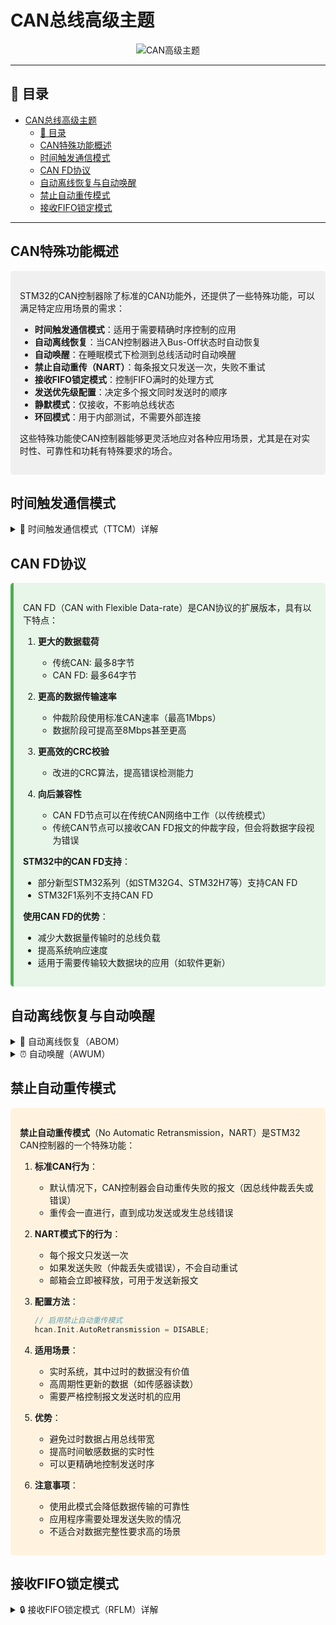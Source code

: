 # CAN总线高级主题

<div align="center">

![CAN高级主题](https://via.placeholder.com/600x150/9C27B0/FFFFFF?text=CAN%E9%AB%98%E7%BA%A7%E4%B8%BB%E9%A2%98)

</div>

---

## 📑 目录

- [CAN总线高级主题](#can总线高级主题)
  - [📑 目录](#-目录)
  - [CAN特殊功能概述](#can特殊功能概述)
  - [时间触发通信模式](#时间触发通信模式)
  - [CAN FD协议](#can-fd协议)
  - [自动离线恢复与自动唤醒](#自动离线恢复与自动唤醒)
  - [禁止自动重传模式](#禁止自动重传模式)
  - [接收FIFO锁定模式](#接收fifo锁定模式)

---

## CAN特殊功能概述

<div style="background-color:#f0f0f0;padding:15px;border-radius:5px;margin:10px 0;">

STM32的CAN控制器除了标准的CAN功能外，还提供了一些特殊功能，可以满足特定应用场景的需求：

- **时间触发通信模式**：适用于需要精确时序控制的应用
- **自动离线恢复**：当CAN控制器进入Bus-Off状态时自动恢复
- **自动唤醒**：在睡眠模式下检测到总线活动时自动唤醒
- **禁止自动重传（NART）**：每条报文只发送一次，失败不重试
- **接收FIFO锁定模式**：控制FIFO满时的处理方式
- **发送优先级配置**：决定多个报文同时发送时的顺序
- **静默模式**：仅接收，不影响总线状态
- **环回模式**：用于内部测试，不需要外部连接

这些特殊功能使CAN控制器能够更灵活地应对各种应用场景，尤其是在对实时性、可靠性和功耗有特殊要求的场合。

</div>

## 时间触发通信模式

<details>
<summary>📡 时间触发通信模式（TTCM）详解</summary>

时间触发通信模式（Time Triggered Communication Mode）是一种严格基于时间的通信方式，主要用于需要精确时间控制的应用。

**主要特点**：
- 在每个CAN报文中添加时间戳
- 基于全局时间基准进行同步
- 适用于周期性数据交换的实时系统

**STM32中的TTCM**：
- 发送时，当设置了TransmitGlobalTime标志，时间戳会自动插入到报文中
- 接收时，控制器会记录报文接收的时间戳
- 时间戳的内容是自由运行的16位计数器的值

**配置示例**：
```c
// 启用时间触发通信模式
hcan.Init.TimeTriggeredMode = ENABLE;

// 发送报文时启用时间戳
TxHeader.TransmitGlobalTime = ENABLE;
```

**应用场景**：
- 汽车电子稳定系统（ESP）
- 分布式控制系统
- 要求严格时间同步的测量系统

**优势**：
- 更高的确定性和实时性
- 减少总线上的冲突
- 提高系统的可预测性

</details>

## CAN FD协议

<div class="can-fd" style="background-color:#e8f5e9;padding:15px;border-radius:5px;border-left:5px solid #4CAF50;margin:10px 0;">

CAN FD（CAN with Flexible Data-rate）是CAN协议的扩展版本，具有以下特点：

1. **更大的数据载荷**
   - 传统CAN: 最多8字节
   - CAN FD: 最多64字节

2. **更高的数据传输速率**
   - 仲裁阶段使用标准CAN速率（最高1Mbps）
   - 数据阶段可提高至8Mbps甚至更高

3. **更高效的CRC校验**
   - 改进的CRC算法，提高错误检测能力

4. **向后兼容性**
   - CAN FD节点可以在传统CAN网络中工作（以传统模式）
   - 传统CAN节点可以接收CAN FD报文的仲裁字段，但会将数据字段视为错误

**STM32中的CAN FD支持**：
- 部分新型STM32系列（如STM32G4、STM32H7等）支持CAN FD
- STM32F1系列不支持CAN FD

**使用CAN FD的优势**：
- 减少大数据量传输时的总线负载
- 提高系统响应速度
- 适用于需要传输较大数据块的应用（如软件更新）

</div>

## 自动离线恢复与自动唤醒

<details>
<summary>🔄 自动离线恢复（ABOM）</summary>

**自动离线恢复**（Automatic Bus-Off Management）是STM32 CAN控制器的一项功能，用于处理总线关闭（Bus-Off）状态。

**背景**：
- 当发送错误计数器超过255时，CAN控制器会进入Bus-Off状态
- 在此状态下，控制器停止参与总线活动

**标准CAN协议要求**：
- 控制器检测到128个连续的11个隐性位序列后才能退出Bus-Off状态
- 这需要软件干预来监控和控制恢复过程

**ABOM功能**：
- 使能后，控制器会自动执行恢复过程
- 无需软件干预，降低CPU负担
- 在检测到规定的隐性位序列后自动恢复正常操作

**配置示例**：
```c
// 启用自动离线恢复
hcan.Init.AutoBusOff = ENABLE;
```

**适用场景**：
- 需要高可靠性的长时间运行系统
- 无法频繁进行软件干预的应用
- 抗干扰要求高的环境

</details>

<details>
<summary>⏰ 自动唤醒（AWUM）</summary>

**自动唤醒**（Automatic Wake-Up Mode）是STM32 CAN控制器的低功耗管理功能。

**工作原理**：
- CAN控制器可以进入睡眠模式以降低功耗
- 在睡眠模式下，大部分CAN电路被关闭
- 当启用自动唤醒时，控制器会保持最小的监控电路活动

**唤醒条件**：
- 检测到CAN总线上的起始位（SOF）
- 软件请求唤醒

**自动唤醒的优势**：
- 无需外部中断唤醒MCU
- 降低系统功耗
- 保持对总线事件的响应能力

**配置示例**：
```c
// 启用自动唤醒
hcan.Init.AutoWakeUp = ENABLE;

// 进入睡眠模式
HAL_CAN_RequestSleep(&hcan);

// 检查是否在睡眠模式
if (HAL_CAN_IsSleepActive(&hcan) == HAL_OK) {
  // CAN控制器已进入睡眠模式
}

// 如果需要手动唤醒
HAL_CAN_WakeUp(&hcan);
```

**适用场景**：
- 电池供电的系统
- 需要长时间待机的设备
- 车载系统中的低功耗模式

</details>

## 禁止自动重传模式

<div style="background-color:#fff3e0;padding:15px;border-radius:5px;margin:10px 0;">

**禁止自动重传模式**（No Automatic Retransmission，NART）是STM32 CAN控制器的一个特殊功能：

1. **标准CAN行为**：
   - 默认情况下，CAN控制器会自动重传失败的报文（因总线仲裁丢失或错误）
   - 重传会一直进行，直到成功发送或发生总线错误

2. **NART模式下的行为**：
   - 每个报文只发送一次
   - 如果发送失败（仲裁丢失或错误），不会自动重试
   - 邮箱会立即被释放，可用于发送新报文

3. **配置方法**：
   ```c
   // 启用禁止自动重传模式
   hcan.Init.AutoRetransmission = DISABLE;
   ```

4. **适用场景**：
   - 实时系统，其中过时的数据没有价值
   - 高周期性更新的数据（如传感器读数）
   - 需要严格控制报文发送时机的应用

5. **优势**：
   - 避免过时数据占用总线带宽
   - 提高时间敏感数据的实时性
   - 可以更精确地控制发送时序

6. **注意事项**：
   - 使用此模式会降低数据传输的可靠性
   - 应用程序需要处理发送失败的情况
   - 不适合对数据完整性要求高的场景

</div>

## 接收FIFO锁定模式

<details>
<summary>🔒 接收FIFO锁定模式（RFLM）详解</summary>

**接收FIFO锁定模式**（Receive FIFO Locked Mode，RFLM）控制CAN控制器在接收FIFO满时的行为：

**标准模式（RFLM禁用）**：
- 当新的报文到达且FIFO已满时，最早接收的报文会被覆盖
- FIFO始终包含最新接收的报文
- 设置溢出标志，但继续接收新报文

**锁定模式（RFLM启用）**：
- 当FIFO满时，拒绝接收新报文
- 已接收的报文被保护，不会被覆盖
- 设置溢出标志，但新报文会被丢弃

**配置方法**：
```c
// 启用接收FIFO锁定模式
hcan.Init.ReceiveFifoLocked = ENABLE;
```

**使用场景**：
- 需要保证已接收数据完整性的系统
- 无法及时处理FIFO中所有报文的应用
- 对丢失新报文比覆盖旧报文更可接受的场景

**处理FIFO溢出**：
```c
// 检查FIFO0溢出
if (HAL_CAN_GetRxFifoFillLevel(&hcan, CAN_RX_FIFO0) == 3) {
  // FIFO0已满
  if (__HAL_CAN_GET_FLAG(&hcan, CAN_FLAG_FF0)) {
    // 发生了溢出
    __HAL_CAN_CLEAR_FLAG(&hcan, CAN_FLAG_FF0);
    
    // 处理溢出情况...
  }
}
```

**注意事项**：
- 锁定模式下必须及时处理FIFO中的报文
- 应用程序需要监控溢出标志
- 考虑增加接收处理的优先级或频率

</details> 